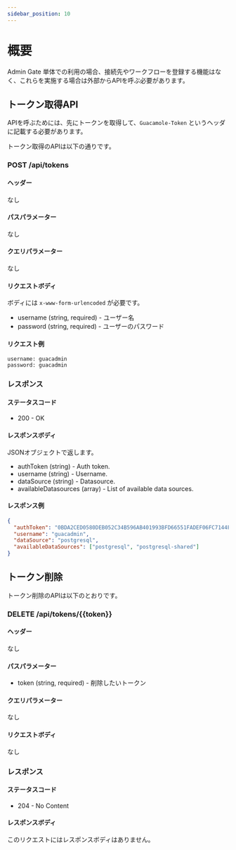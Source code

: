 ```yaml
---
sidebar_position: 10
---
```


# 概要

Admin Gate 単体での利用の場合、接続先やワークフローを登録する機能はなく、これらを実施する場合は外部からAPIを呼ぶ必要があります。

## トークン取得API

APIを呼ぶためには、先にトークンを取得して、`Guacamole-Token` というヘッダに記載する必要があります。

トークン取得のAPIは以下の通りです。

<!-- omit in toc -->
### POST /api/tokens

#### ヘッダー

なし

#### パスパラメーター

なし

#### クエリパラメーター

なし

#### リクエストボディ

ボディには `x-www-form-urlencoded` が必要です。

- username (string, required) - ユーザー名
- password (string, required) - ユーザーのパスワード

#### リクエスト例

```
username: guacadmin
password: guacadmin
```

### レスポンス

#### ステータスコード

- 200 - OK

#### レスポンスボディ

JSONオブジェクトで返します。

- authToken (string) - Auth token.
- username (string) - Username.
- dataSource (string) - Datasource.
- availableDatasources (array) - List of available data sources.

#### レスポンス例

```json
{
  "authToken": "0BDA2CED0580DEB052C34B596AB401993BFD66551FADEF06FC7144F1D6318EE8",
  "username": "guacadmin",
  "dataSource": "postgresql",
  "availableDataSources": ["postgresql", "postgresql-shared"]
}
```

## トークン削除

トークン削除のAPIは以下のとおりです。

<!-- omit in toc -->
### DELETE /api/tokens/{{token}}

#### ヘッダー

なし

#### パスパラメーター

- token (string, required) - 削除したいトークン

#### クエリパラメーター

なし

#### リクエストボディ

なし

### レスポンス

#### ステータスコード

- 204 - No Content

#### レスポンスボディ

このリクエストにはレスポンスボディはありません。
